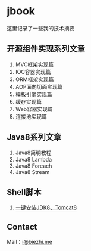 # jbook
这里记录了一些我的技术摘要

## 开源组件实现系列文章
1. MVC框架实现篇
2. IOC容器实现篇
3. ORM框架实现篇
4. AOP面向切面实现篇
5. 模板引擎实现篇
6. 缓存实现篇
7. Web容器实现篇
8. 连接池实现篇

## Java8系列文章
1. Java8简明教程
2. Java8 Lambda
3. Java8 Foreach
4. Java8 Stream

## Shell脚本
1. [一键安装JDK8、Tomcat8](shell/install_jdk_tomcat.sh)


## Contact
Mail：i@biezhi.me
